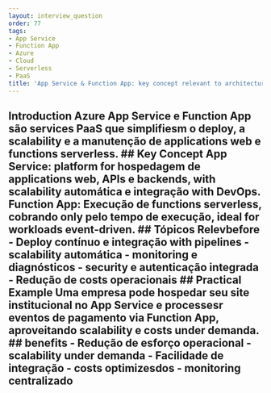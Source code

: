 ```yaml
---
layout: interview_question
order: 77
tags:
- App Service
- Function App
- Azure
- Cloud
- Serverless
- PaaS
title: 'App Service & Function App: key concept relevant to architecture in Azure'
---
```


## Introduction Azure App Service e Function App são services PaaS que simplifiesm o deploy, a scalability e a manutenção de applications web e functions serverless. ## Key Concept **App Service**: platform for hospedagem de applications web, APIs e backends, with scalability automática e integração with DevOps. **Function App**: Execução de functions serverless, cobrando only pelo tempo de execução, ideal for workloads event-driven. ## Tópicos Relevbefore - Deploy contínuo e integração with pipelines - scalability automática - monitoring e diagnósticos - security e autenticação integrada - Redução de costs operacionais ## Practical Example Uma empresa pode hospedar seu site institucional no App Service e processesr eventos de pagamento via Function App, aproveitando scalability e costs under demanda. ## benefits - Redução de esforço operacional - scalability under demanda - Facilidade de integração - costs optimizesdos - monitoring centralizado